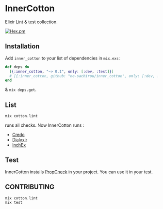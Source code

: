 # InnerCotton
Elixir Lint & test collection.

[![Hex.pm](https://img.shields.io/hexpm/v/unner_cotton.svg)](https://hex.pm/packages/unner_cotton)

## Installation

Add `inner_cotton` to your list of dependencies in `mix.exs`:

```elixir
def deps do
  [{:inner_cotton, "~> 0.1", only: [:dev, :test]}]
  # [{:inner_cotton, github: "ne-sachirou/inner_cotton", only: [:dev, :test]}]
end
```

& `mix deps.get`.

List
--
```sh
mix cotton.lint
```

runs all checks. Now InnerCotton runs :

* [Credo](https://hex.pm/packages/credo)
* [Dialyxir](https://hex.pm/packages/dialyxir)
* [InchEx](https://hex.pm/packages/inch_ex)

## Test
InnerCotton installs [PropCheck](https://hex.pm/packages/propcheck) in your project. You can use it in your test.

## CONTRIBUTING
```sh
mix cotton.lint
mix test
```
